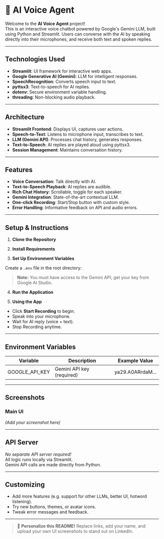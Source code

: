 # 🎤 AI Voice Agent

Welcome to the **AI Voice Agent** project!  
This is an interactive voice chatbot powered by Google's Gemini LLM, built using Python and Streamlit. Users can converse with the AI by speaking directly into their microphones, and receive both text and spoken replies.

---

## Technologies Used

- **Streamlit**: UI framework for interactive web apps.
- **Google Generative AI (Gemini)**: LLM for intelligent responses.
- **SpeechRecognition**: Converts speech input to text.
- **pyttsx3**: Text-to-speech for AI replies.
- **dotenv**: Secure environment variable handling.
- **threading**: Non-blocking audio playback.

---

## Architecture

- **Streamlit Frontend**: Displays UI, captures user actions.
- **Speech-to-Text**: Listens to microphone input, transcribes to text.
- **LLM (Gemini API)**: Processes chat history, generates responses.
- **Text-to-Speech**: AI replies are played aloud using pyttsx3.
- **Session Management**: Maintains conversation history.


---

## Features

- **Voice Conversation**: Talk directly with AI.
- **Text-to-Speech Playback**: AI replies are audible.
- **Rich Chat History**: Scrollable, toggle for each speaker.
- **Gemini Integration**: State-of-the-art contextual LLM.
- **One-click Recording**: Start/Stop button with custom style.
- **Error Handling**: Informative feedback on API and audio errors.

---

## Setup & Instructions

1. **Clone the Repository**


2. **Install Requirements**


3. **Set Up Environment Variables**

Create a `.env` file in the root directory:


> **Note:** You must have access to the Gemini API; get your key from Google AI Studio.

4. **Run the Application**


5. **Using the App**

- Click **Start Recording** to begin.
- Speak into your microphone.
- Wait for AI reply (voice + text).
- Stop Recording anytime.

---

## Environment Variables

| Variable       | Description               | Example Value              |
|----------------|---------------------------|----------------------------|
| GOOGLE_API_KEY | Gemini API key (required) | ya29.A0ARrdaM...           |

---

## Screenshots

### Main UI
*(Add your screenshot here)*

---

## API Server

*No separate API server required!*  
All logic runs locally via Streamlit.  
Gemini API calls are made directly from Python.

---

## Customizing

- Add more features (e.g. support for other LLMs, better UI, hotword listening).
- Try new buttons, themes, or avatar icons.
- Tweak error messages and feedback.

---

> 🌟 **Personalize this README!** Replace links, add your name, and upload your own UI screenshots to stand out on LinkedIn.
